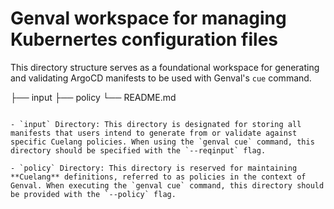 # Genval workspace for managing Kubernertes configuration files


This directory structure serves as a foundational workspace for generating and validating ArgoCD manifests to be used with Genval's `cue` command.


├── input
├── policy
└── README.md
```

- `input` Directory: This directory is designated for storing all manifests that users intend to generate from or validate against specific Cuelang policies. When using the `genval cue` command, this directory should be specified with the `--reqinput` flag.

- `policy` Directory: This directory is reserved for maintaining **Cuelang** definitions, referred to as policies in the context of Genval. When executing the `genval cue` command, this directory should be provided with the `--policy` flag.
